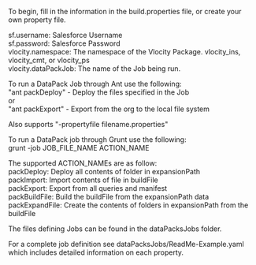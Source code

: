 To begin, fill in the information in the build.properties file, or create your own property file.

sf.username: Salesforce Username  
sf.password: Salesforce Password  
vlocity.namespace: The namespace of the Vlocity Package. vlocity_ins, vlocity_cmt, or vlocity_ps  
vlocity.dataPackJob: The name of the Job being run.  


To run a DataPack Job through Ant use the following:  
"ant packDeploy" - Deploy the files specified in the Job  
or  
"ant packExport" - Export from the org to the local file system  

Also supports "-propertyfile filename.properties"

To run a DataPack job through Grunt use the following:  
grunt -job JOB_FILE_NAME ACTION_NAME

The supported ACTION_NAMEs are as follow:  
packDeploy: Deploy all contents of folder in expansionPath  
packImport: Import contents of file in buildFile  
packExport: Export from all queries and manifest  
packBuildFile: Build the buildFile from the expansionPath data  
packExpandFile: Create the contents of folders in expansionPath from the buildFile  

The files defining Jobs can be found in the dataPacksJobs folder.  

For a complete job definition see dataPacksJobs/ReadMe-Example.yaml which includes detailed information on each property.




